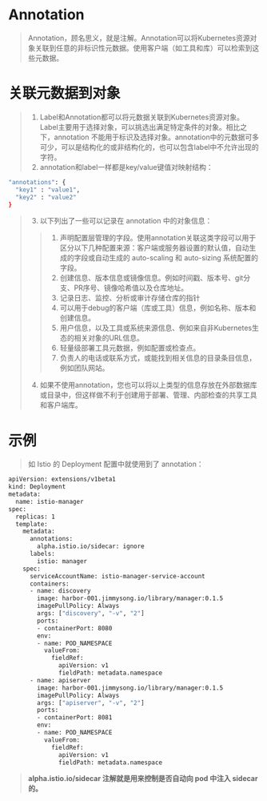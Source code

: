# Annotation
> Annotation，顾名思义，就是注解。Annotation可以将Kubernetes资源对象关联到任意的非标识性元数据。使用客户端（如工具和库）可以检索到这些元数据。   

# 关联元数据到对象
> 1. Label和Annotation都可以将元数据关联到Kubernetes资源对象。Label主要用于选择对象，可以挑选出满足特定条件的对象。相比之下，annotation 不能用于标识及选择对象。annotation中的元数据可多可少，可以是结构化的或非结构化的，也可以包含label中不允许出现的字符。   
> 2. annotation和label一样都是key/value键值对映射结构：   

```bash
"annotations": {
  "key1" : "value1",
  "key2" : "value2"
}
```

> 3. 以下列出了一些可以记录在 annotation 中的对象信息：   
> > 1. 声明配置层管理的字段。使用annotation关联这类字段可以用于区分以下几种配置来源：客户端或服务器设置的默认值，自动生成的字段或自动生成的 auto-scaling 和 auto-sizing 系统配置的字段。   
> > 2. 创建信息、版本信息或镜像信息。例如时间戳、版本号、git分支、PR序号、镜像哈希值以及仓库地址。   
> > 3. 记录日志、监控、分析或审计存储仓库的指针   
> > 4. 可以用于debug的客户端（库或工具）信息，例如名称、版本和创建信息。   
> > 5. 用户信息，以及工具或系统来源信息、例如来自非Kubernetes生态的相关对象的URL信息。   
> > 6. 轻量级部署工具元数据，例如配置或检查点。   
> > 7. 负责人的电话或联系方式，或能找到相关信息的目录条目信息，例如团队网站。   
>>
> 4. 如果不使用annotation，您也可以将以上类型的信息存放在外部数据库或目录中，但这样做不利于创建用于部署、管理、内部检查的共享工具和客户端库。   

# 示例
> 如 Istio 的 Deployment 配置中就使用到了 annotation：   

```bash
apiVersion: extensions/v1beta1
kind: Deployment
metadata:
  name: istio-manager
spec:
  replicas: 1
  template:
    metadata:
      annotations:
        alpha.istio.io/sidecar: ignore
      labels:
        istio: manager
    spec:
      serviceAccountName: istio-manager-service-account
      containers:
      - name: discovery
        image: harbor-001.jimmysong.io/library/manager:0.1.5
        imagePullPolicy: Always
        args: ["discovery", "-v", "2"]
        ports:
        - containerPort: 8080
        env:
        - name: POD_NAMESPACE
          valueFrom:
            fieldRef:
              apiVersion: v1
              fieldPath: metadata.namespace
      - name: apiserver
        image: harbor-001.jimmysong.io/library/manager:0.1.5
        imagePullPolicy: Always
        args: ["apiserver", "-v", "2"]
        ports:
        - containerPort: 8081
        env:
        - name: POD_NAMESPACE
          valueFrom:
            fieldRef:
              apiVersion: v1
              fieldPath: metadata.namespace
```
> **alpha.istio.io/sidecar 注解就是用来控制是否自动向 pod 中注入 sidecar 的。**










